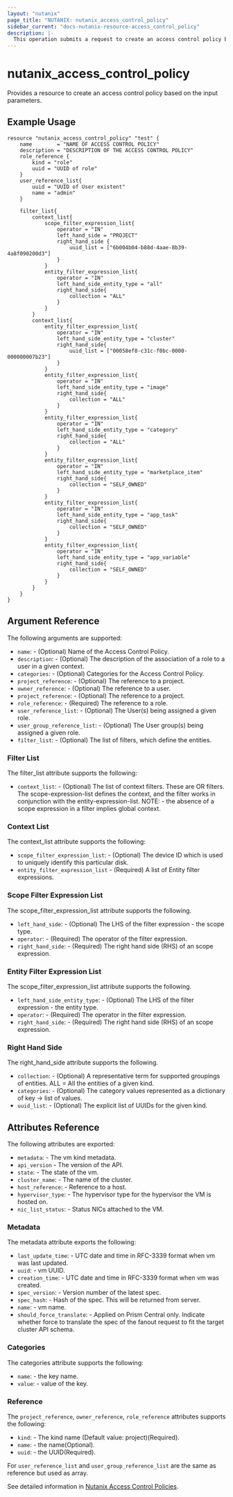 ```yaml
---
layout: "nutanix"
page_title: "NUTANIX: nutanix_access_control_policy"
sidebar_current: "docs-nutanix-resource-access_control_policy"
description: |-
  This operation submits a request to create an access control policy based on the input parameters.
---
```


# nutanix_access_control_policy

Provides a resource to create an access control policy based on the input parameters.

## Example Usage

``` hcl
resource "nutanix_access_control_policy" "test" {
	name        = "NAME OF ACCESS CONTROL POLICY"
	description = "DESCRIPTION OF THE ACCESS CONTROL POLICY"
	role_reference {
		kind = "role"
		uuid = "UUID of role"
	}
	user_reference_list{
		uuid = "UUID of User existent"
		name = "admin"
	}

	filter_list{
		context_list{
			scope_filter_expression_list{
				operator = "IN"
				left_hand_side = "PROJECT"
				right_hand_side {
					uuid_list = ["6b004b04-b88d-4aae-8b39-4a8f090200d3"]
				}
			}
			entity_filter_expression_list{
				operator = "IN"
				left_hand_side_entity_type = "all"
				right_hand_side{
					collection = "ALL"
				}
			}
		}
		context_list{
			entity_filter_expression_list{
				operator = "IN"
				left_hand_side_entity_type = "cluster"
				right_hand_side{
					uuid_list = ["00058ef8-c31c-f0bc-0000-000000007b23"]
				}
			}
			entity_filter_expression_list{
				operator = "IN"
				left_hand_side_entity_type = "image"
				right_hand_side{
					collection = "ALL"
				}
			}
			entity_filter_expression_list{
				operator = "IN"
				left_hand_side_entity_type = "category"
				right_hand_side{
					collection = "ALL"
				}
			}
			entity_filter_expression_list{
				operator = "IN"
				left_hand_side_entity_type = "marketplace_item"
				right_hand_side{
					collection = "SELF_OWNED"
				}
			}
			entity_filter_expression_list{
				operator = "IN"
				left_hand_side_entity_type = "app_task"
				right_hand_side{
					collection = "SELF_OWNED"
				}
			}
			entity_filter_expression_list{
				operator = "IN"
				left_hand_side_entity_type = "app_variable"
				right_hand_side{
					collection = "SELF_OWNED"
				}
			}
		}
	}
}
```

## Argument Reference

The following arguments are supported:

* `name`: - (Optional) Name of the Access Control Policy.
* `description`: - (Optional) The description of the association of a role to a user in a given context.
* `categories`: - (Optional) Categories for the Access Control Policy.
* `project_reference`: - (Optional) The reference to a project.
* `owner_reference`: - (Optional) The reference to a user.
* `project_reference`: - (Optional) The reference to a project.
* `role_reference`: - (Required) The reference to a role.
* `user_reference_list`: - (Optional) The User(s) being assigned a given role.
* `user_group_reference_list`: - (Optional) The User group(s) being assigned a given role.
* `filter_list`: - (Optional) The list of filters, which define the entities.

### Filter List

The filter_list attribute supports the following:

* `context_list`: - (Optional) The list of context filters. These are OR filters. The scope-expression-list defines the context, and the filter works in conjunction with the entity-expression-list. NOTE: - the absence of a scope expression in a filter implies global context.

### Context List

The context_list attribute supports the following:

* `scope_filter_expression_list`: - (Optional) The device ID which is used to uniquely identify this particular disk.
* `entity_filter_expression_list` - (Required) A list of Entity filter expressions.

### Scope Filter Expression List

The scope_filter_expression_list attribute supports the following.

* `left_hand_side`: - (Optional)  The LHS of the filter expression - the scope type.
* `operator`: - (Required) The operator of the filter expression.
* `right_hand_side`: - (Required) The right hand side (RHS) of an scope expression.


### Entity Filter Expression List

The scope_filter_expression_list attribute supports the following.

* `left_hand_side_entity_type`: - (Optional)  The LHS of the filter expression - the entity type.
* `operator`: - (Required) The operator in the filter expression.
* `right_hand_side`: - (Required) The right hand side (RHS) of an scope expression.

### Right Hand Side

The right_hand_side attribute supports the following.

* `collection`: - (Optional)  A representative term for supported groupings of entities. ALL = All the entities of a given kind.
* `categories`: - (Optional) The category values represented as a dictionary of key -> list of values.
* `uuid_list`: - (Optional) The explicit list of UUIDs for the given kind.

## Attributes Reference

The following attributes are exported:

* `metadata`: - The vm kind metadata.
* `api_version` - The version of the API.
* `state`: - The state of the vm.
* `cluster_name`: - The name of the cluster.
* `host_reference`: - Reference to a host.
* `hypervisor_type`: - The hypervisor type for the hypervisor the VM is hosted on.
* `nic_list_status`: - Status NICs attached to the VM.

### Metadata

The metadata attribute exports the following:

* `last_update_time`: - UTC date and time in RFC-3339 format when vm was last updated.
* `uuid`: - vm UUID.
* `creation_time`: - UTC date and time in RFC-3339 format when vm was created.
* `spec_version`: - Version number of the latest spec.
* `spec_hash`: - Hash of the spec. This will be returned from server.
* `name`: - vm name.
* `should_force_translate`: - Applied on Prism Central only. Indicate whether force to translate the spec of the fanout request to fit the target cluster API schema.

### Categories

The categories attribute supports the following:

* `name`: - the key name.
* `value`: - value of the key.

### Reference

The `project_reference`, `owner_reference`, `role_reference` attributes supports the following:

* `kind`: - The kind name (Default value: project)(Required).
* `name`: - the name(Optional).
* `uuid`: - the UUID(Required).

For `user_reference_list` and `user_group_reference_list` are the same as reference but used as array.

See detailed information in [Nutanix Access Control Policies](https://www.nutanix.dev/reference/prism_central/v3/api/access-control-policies/).
